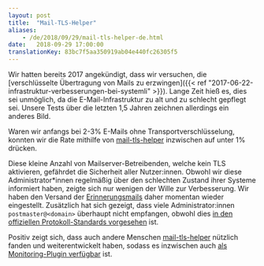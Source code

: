 ```yaml
---
layout: post
title:  "Mail-TLS-Helper"
aliases:
    - /de/2018/09/29/mail-tls-helper-de.html
date:   2018-09-29 17:00:00
translationKey: 83bc7f5aa350919ab04e440fc26305f5
---
```

Wir hatten bereits 2017 angekündigt, dass wir versuchen, die 
[verschlüsselte Übertragung von Mails zu erzwingen]({{< ref "2017-06-22-infrastruktur-verbesserungen-bei-systemli" >}}). 
Lange Zeit hieß es, dies sei unmöglich, da die E-Mail-Infrastruktur zu alt und zu schlecht gepflegt sei. Unsere Tests 
über die letzten 1,5 Jahren zeichnen allerdings ein anderes Bild.

Waren wir anfangs bei 2-3% E-Mails ohne Transportverschlüsselung, konnten wir die Rate mithilfe von 
[mail-tls-helper](https://github.com/systemli/mail-tls-helper) inzwischen auf unter 1% drücken.

Diese kleine Anzahl von Mailserver-Betreibenden, welche kein TLS aktivieren, gefährdet die Sicherheit aller 
Nutzer:innen. Obwohl wir diese Administrator\*innen regelmäßig über den schlechten Zustand ihrer Systeme informiert 
haben, zeigte sich nur wenigen der Wille zur Verbesserung. Wir haben den Versand der 
[Erinnerungsmails](https://github.com/systemli/mail-tls-helper/blob/master/mail-tls-helper.py#L120) daher momentan 
wieder eingestellt. Zusätzlich hat sich gezeigt, dass viele Administrator:innen `postmaster@<domain>` überhaupt nicht 
empfangen, obwohl dies 
[in den offiziellen Protokoll-Standards vorgesehen](https://en.wikipedia.org/wiki/Postmaster_%28computing%29) ist.

Positiv zeigt sich, dass auch andere Menschen [mail-tls-helper](https://github.com/systemli/mail-tls-helper/) nützlich 
fanden und weiterentwickelt haben, sodass es inzwischen auch 
[als Monitoring-Plugin verfügbar](https://github.com/systemli/mail-tls-helper/pull/23#issuecomment-398909504) ist.
